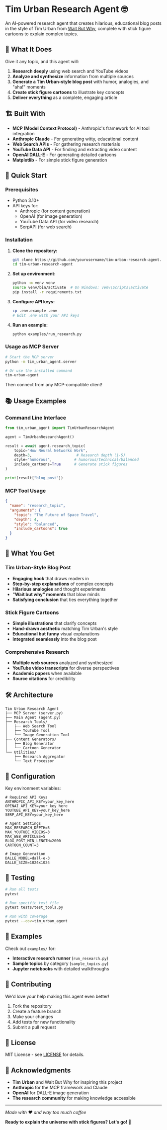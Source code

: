 # Tim Urban Research Agent 🤓

An AI-powered research agent that creates hilarious, educational blog posts in the style of Tim Urban from [Wait But Why](https://waitbutwhy.com/), complete with stick figure cartoons to explain complex topics.

## 🎯 What It Does

Give it any topic, and this agent will:

1. **Research deeply** using web search and YouTube videos
2. **Analyze and synthesize** information from multiple sources  
3. **Generate a Tim Urban-style blog post** with humor, analogies, and "aha!" moments
4. **Create stick figure cartoons** to illustrate key concepts
5. **Deliver everything** as a complete, engaging article

## 🏗️ Built With

- **MCP (Model Context Protocol)** - Anthropic's framework for AI tool integration
- **Anthropic Claude** - For generating witty, educational content
- **Web Search APIs** - For gathering research materials
- **YouTube Data API** - For finding and extracting video content  
- **OpenAI DALL-E** - For generating detailed cartoons
- **Matplotlib** - For simple stick figure generation

## 🚀 Quick Start

### Prerequisites

- Python 3.10+
- API keys for:
  - Anthropic (for content generation)
  - OpenAI (for image generation)
  - YouTube Data API (for video research)
  - SerpAPI (for web search)

### Installation

1. **Clone the repository:**
   ```bash
   git clone https://github.com/yourusername/tim-urban-research-agent.git
   cd tim-urban-research-agent
   ```

2. **Set up environment:**
   ```bash
   python -m venv venv
   source venv/bin/activate  # On Windows: venv\Scripts\activate
   pip install -r requirements.txt
   ```

3. **Configure API keys:**
   ```bash
   cp .env.example .env
   # Edit .env with your API keys
   ```

4. **Run an example:**
   ```bash
   python examples/run_research.py
   ```

### Usage as MCP Server

```bash
# Start the MCP server
python -m tim_urban_agent.server

# Or use the installed command
tim-urban-agent
```

Then connect from any MCP-compatible client!

## 📚 Usage Examples

### Command Line Interface

```python
from tim_urban_agent import TimUrbanResearchAgent

agent = TimUrbanResearchAgent()

result = await agent.research_topic(
    topic="How Neural Networks Work",
    depth=3,                    # Research depth (1-5)
    style="humorous",          # humorous/technical/balanced  
    include_cartoons=True      # Generate stick figures
)

print(result["blog_post"])
```

### MCP Tool Usage

```json
{
  "name": "research_topic",
  "arguments": {
    "topic": "The Future of Space Travel",
    "depth": 4,
    "style": "balanced",
    "include_cartoons": true
  }
}
```

## 🎨 What You Get

### Tim Urban-Style Blog Post
- **Engaging hook** that draws readers in
- **Step-by-step explanations** of complex concepts
- **Hilarious analogies** and thought experiments
- **"Wait but why" moments** that blow minds
- **Satisfying conclusion** that ties everything together

### Stick Figure Cartoons
- **Simple illustrations** that clarify concepts
- **Hand-drawn aesthetic** matching Tim Urban's style
- **Educational but funny** visual explanations
- **Integrated seamlessly** into the blog post

### Comprehensive Research
- **Multiple web sources** analyzed and synthesized
- **YouTube video transcripts** for diverse perspectives
- **Academic papers** when available
- **Source citations** for credibility

## 🛠️ Architecture

```
Tim Urban Research Agent
├── MCP Server (server.py)
├── Main Agent (agent.py)
├── Research Tools/
│   ├── Web Search Tool
│   ├── YouTube Tool  
│   └── Image Generation Tool
├── Content Generators/
│   ├── Blog Generator
│   └── Cartoon Generator
└── Utilities/
    ├── Research Aggregator
    └── Text Processor
```

## 🔧 Configuration

Key environment variables:

```env
# Required API Keys
ANTHROPIC_API_KEY=your_key_here
OPENAI_API_KEY=your_key_here  
YOUTUBE_API_KEY=your_key_here
SERP_API_KEY=your_key_here

# Agent Settings
MAX_RESEARCH_DEPTH=5
MAX_YOUTUBE_VIDEOS=3
MAX_WEB_ARTICLES=5
BLOG_POST_MIN_LENGTH=2000
CARTOON_COUNT=3

# Image Generation
DALLE_MODEL=dall-e-3
DALLE_SIZE=1024x1024
```

## 🧪 Testing

```bash
# Run all tests
pytest

# Run specific test file
pytest tests/test_tools.py

# Run with coverage
pytest --cov=tim_urban_agent
```

## 📖 Examples

Check out `examples/` for:
- **Interactive research runner** (`run_research.py`)
- **Sample topics** by category (`sample_topics.py`)
- **Jupyter notebooks** with detailed walkthroughs

## 🤝 Contributing

We'd love your help making this agent even better!

1. Fork the repository
2. Create a feature branch
3. Make your changes
4. Add tests for new functionality
5. Submit a pull request

## 📜 License

MIT License - see [LICENSE](LICENSE) for details.

## 🙏 Acknowledgments

- **Tim Urban** and Wait But Why for inspiring this project
- **Anthropic** for the MCP framework and Claude
- **OpenAI** for DALL-E image generation
- **The research community** for making knowledge accessible

---

*Made with ❤️ and way too much coffee*

**Ready to explain the universe with stick figures? Let's go! 🚀**
